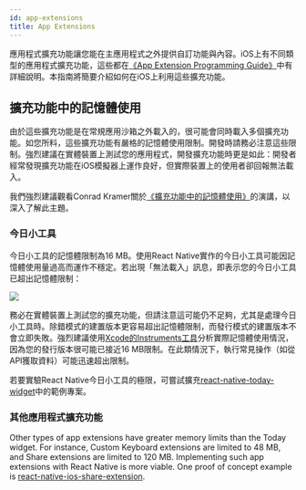 ```yaml
---
id: app-extensions
title: App Extensions
---
```


應用程式擴充功能讓您能在主應用程式之外提供自訂功能與內容。iOS上有不同類型的應用程式擴充功能，這些都在[《App Extension Programming Guide》](https://developer.apple.com/library/content/documentation/General/Conceptual/ExtensibilityPG/index.html#//apple_ref/doc/uid/TP40014214-CH20-SW1)中有詳細說明。本指南將簡要介紹如何在iOS上利用這些擴充功能。

## 擴充功能中的記憶體使用

由於這些擴充功能是在常規應用沙箱之外載入的，很可能會同時載入多個擴充功能。如您所料，這些擴充功能有嚴格的記憶體使用限制。開發時請務必注意這些限制。強烈建議在實體裝置上測試您的應用程式，開發擴充功能時更是如此：開發者經常發現擴充功能在iOS模擬器上運作良好，但實際裝置上的使用者卻回報無法載入。

我們強烈建議觀看Conrad Kramer關於[《擴充功能中的記憶體使用》](https://www.youtube.com/watch?v=GqXMqn6MXrM)的演講，以深入了解此主題。

### 今日小工具

今日小工具的記憶體限制為16 MB。使用React Native實作的今日小工具可能因記憶體使用量過高而運作不穩定。若出現「無法載入」訊息，即表示您的今日小工具已超出記憶體限制：

![](/docs/assets/TodayWidgetUnableToLoad.jpg)

務必在實體裝置上測試您的擴充功能，但請注意這可能仍不足夠，尤其是處理今日小工具時。除錯模式的建置版本更容易超出記憶體限制，而發行模式的建置版本不會立即失敗。強烈建議使用[Xcode的Instruments工具](https://developer.apple.com/library/content/documentation/DeveloperTools/Conceptual/InstrumentsUserGuide/index.html)分析實際記憶體使用情況，因為您的發行版本很可能已接近16 MB限制。在此類情況下，執行常見操作（如從API獲取資料）可能迅速超出限制。

若要實驗React Native今日小工具的極限，可嘗試擴充[react-native-today-widget](https://github.com/matejkriz/react-native-today-widget/)中的範例專案。

### 其他應用程式擴充功能

Other types of app extensions have greater memory limits than the Today widget. For instance, Custom Keyboard extensions are limited to 48 MB, and Share extensions are limited to 120 MB. Implementing such app extensions with React Native is more viable. One proof of concept example is [react-native-ios-share-extension](https://github.com/andrewsardone/react-native-ios-share-extension).